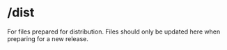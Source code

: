 # /dist
For files prepared for distribution. Files should only be updated here when preparing for a new release.
